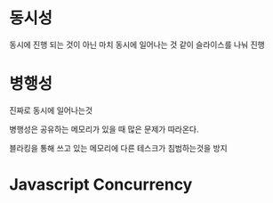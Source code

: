 # 동시성

동시에 진행 되는 것이 아닌 마치 동시에 일어나는 것 같이 슬라이스를 나눠 진행

# 병행성

진짜로 동시에 일어나는것

병행성은 공유하는 메모리가 있을 때 많은 문제가 따라온다.

블라킹을 통해 쓰고 있는 메모리에 다른 테스크가 침범하는것을 방지

# Javascript Concurrency
